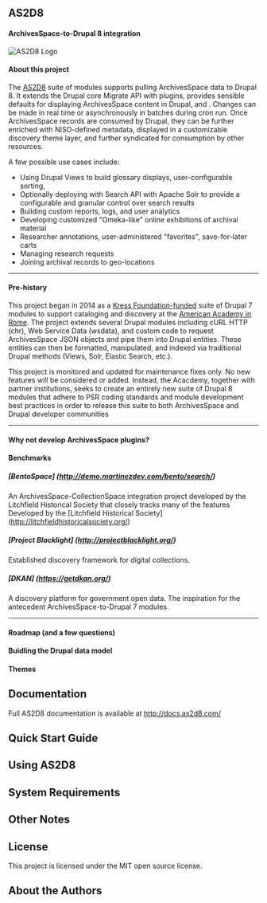 ## AS2D8
#### ArchivesSpace-to-Drupal 8 integration

![AS2D8 Logo]()

#### About this project
The [AS2D8](https://www.as2d8.com/) suite of modules supports pulling ArchivesSpace data to Drupal 8. It extends the Drupal core Migrate API with plugins, provides sensible defaults for displaying ArchivesSpace content in Drupal, and . Changes can be made in real time or asynchronously in batches during cron run. Once ArchivesSpace records are consumed by Drupal, they can be further enriched with NISO-defined metadata, displayed in a customizable discovery theme layer, and further syndicated for consumption by other resources. 

A few possible use cases include:
- Using Drupal Views to build glossary displays, user-configurable sorting, 
- Optionally deploying with Search API with Apache Solr to provide a configurable and granular control over search results 
- Building custom reports, logs, and user analytics
- Developing customized "Omeka-like" online exhibitions of archival material
- Researcher annotations, user-administered "favorites", save-for-later carts
- Managing research requests
- Joining archival records to geo-locations

---

#### Pre-history
This project began in 2014 as a [Kress Foundation-funded](http://www.kressfoundation.org) suite of Drupal 7 modules to support cataloging and discovery at the [American Academy in Rome](http://www.aarome.org). The project extends several Drupal modules including cURL HTTP (chr), Web Service Data (wsdata), and custom code to request ArchivesSpace JSON objects and pipe them into Drupal entities. These entities can then be formatted, manipulated, and indexed via traditional Drupal methods (Views, Solr, Elastic Search, etc.).

This project is monitored and updated for maintenance fixes only. No new features will be considered or added. Instead, the Acacdemy, together with partner institutions, seeks to create an entirely new suite of Drupal 8 modules that adhere to PSR coding standards and module development best practices in order to release this suite to both ArchivesSpace and Drupal developer communities 

---

#### Why not develop ArchivesSpace plugins?

#### Benchmarks
##### [BentoSpace] (http://demo.martinezdev.com/bento/search/)
An ArchivesSpace-CollectionSpace integration project developed by the Litchfield Historical Society that closely tracks many of the features Developed by the [Litchfield Historical Society] (http://litchfieldhistoricalsociety.org/)

##### [Project Blacklight] (http://projectblacklight.org/)
Established discovery framework for digital collections.

##### [DKAN] (https://getdkan.org/)
A discovery platform for government open data. The inspiration for the antecedent ArchivesSpace-to-Drupal 7 modules.

---
#### Roadmap (and a few questions)

#### Buidling the Drupal data model

#### Themes

## Documentation

Full AS2D8 documentation is available at http://docs.as2d8.com/

## Quick Start Guide

## Using AS2D8

## System Requirements

## Other Notes

## License

This project is licensed under the MIT open source license.

## About the Authors
